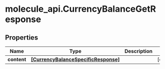 # molecule_api.CurrencyBalanceGetResponse

## Properties
Name | Type | Description | Notes
------------ | ------------- | ------------- | -------------
**content** | [**[CurrencyBalanceSpecificResponse]**](CurrencyBalanceSpecificResponse.md) |  | [optional] 


